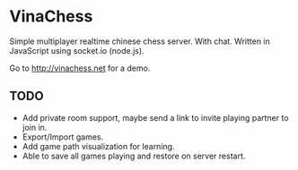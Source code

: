 VinaChess
=========

Simple multiplayer realtime chinese chess server. With chat.
Written in JavaScript using socket.io (node.js).

Go to http://vinachess.net for a demo.

## TODO
 - Add private room support, maybe send a link to invite playing partner to join in.
 - Export/Import games.
 - Add game path visualization for learning.
 - Able to save all games playing and restore on server restart.

